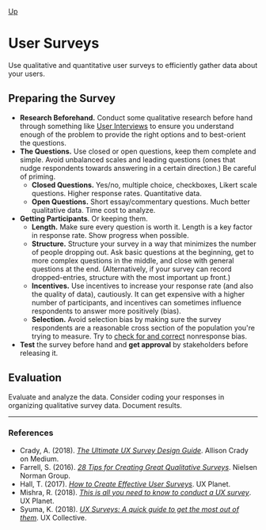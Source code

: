 [Up](../README.md)

# User Surveys
Use qualitative and quantitative user surveys to efficiently gather data about your users.

## Preparing the Survey
- **Research Beforehand.** Conduct some qualitative research before hand through something like [User Interviews](user-interviews.md) to ensure you understand enough of the problem to provide the right options and to best-orient the questions.
- **The Questions.** Use closed or open questions, keep them complete and simple. Avoid unbalanced scales and leading questions (ones that nudge respondents towards answering in a certain direction.) Be careful of priming.
    - **Closed Questions.** Yes/no, multiple choice, checkboxes, Likert scale questions. Higher response rates. Quantitative data.
    - **Open Questions.** Short essay/commentary questions. Much better qualitative data. Time cost to analyze.
- **Getting Participants**. Or keeping them.
    - **Length.** Make sure every question is worth it. Length is a key factor in response rate. Show progress when possible.
    - **Structure.** Structure your survey in a way that minimizes the number of people dropping out. Ask basic questions at the beginning, get to more complex questions in the middle, and close with general questions at the end. (Alternatively, if your survey can record dropped-entries, structure with the most important up front.)
    - **Incentives.** Use incentives to increase your response rate (and also the quality of data), cautiously. It can get expensive with a higher number of participants, and incentives can sometimes influence respondents to answer more positively (bias).
    - **Selection.** Avoid selection bias by making sure the survey respondents are a reasonable cross section of the population you're trying to measure. Try to [check for and correct](https://www150.statcan.gc.ca/n1/pub/12-539-x/2009001/response-reponse-eng.htm) nonresponse bias.
- **Test** the survey before hand and **get approval** by stakeholders before releasing it.

## Evaluation
Evaluate and analyze the data. Consider coding your responses in organizing qualitative survey data. Document results.

---

### References
- Crady, A. (2018). [*The Ultimate UX Survey Design Guide*](https://medium.com/@allisoncrady/designing-iterating-analyzing-user-surveys-for-product-impact-5771fc1cdd7a). Allison Crady on Medium.
- Farrell, S. (2016). [*28 Tips for Creating Great Qualitative Surveys*](https://www.nngroup.com/articles/qualitative-surveys/). Nielsen Norman Group.
- Hall, T. (2017). [*How to Create Effective User Surveys*](https://uxplanet.org/how-to-create-effective-user-surveys-1cea4b06ff76). UX Planet.
- Mishra, R. (2018). [*This is all you need to know to conduct a UX survey*](https://uxplanet.org/this-is-all-you-need-to-know-to-conduct-a-ux-survey-50400af45920). UX Planet.
- Syuma, K. (2018). [*UX Surveys: A quick guide to get the most out of them*](https://uxdesign.cc/ux-surveys-a-quick-guide-to-get-the-most-out-of-them-1889d136be6a). UX Collective.